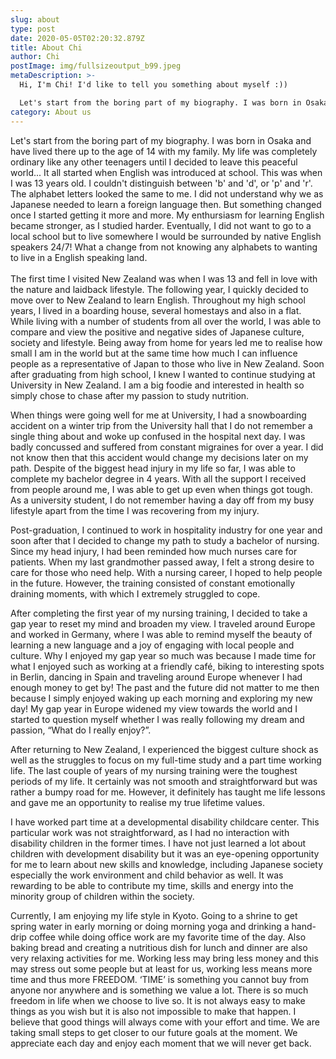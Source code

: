 ```yaml
---
slug: about
type: post
date: 2020-05-05T02:20:32.879Z
title: About Chi
author: Chi
postImage: img/fullsizeoutput_b99.jpeg
metaDescription: >-
  Hi, I'm Chi! I'd like to tell you something about myself :))

  Let's start from the boring part of my biography. I was born in Osaka and have lived there up to the age of 14 with my family. My life was completely ordinary like any other teenagers until I decided to leave this peaceful world...
category: About us
---
```

Let's start from the boring part of my biography. I was born in Osaka and have lived there up to the age of 14 with my family. My life was completely ordinary like any other teenagers until I decided to leave this peaceful world... It all started when English was introduced at school. This was when I was 13 years old. I couldn't distinguish between 'b' and 'd', or 'p' and 'r'. The alphabet letters looked the same to me. I did not understand why we as Japanese needed to learn a foreign language then. But something changed once I started getting it more and more. My enthursiasm for learning English became stronger, as I studied harder. Eventually, I did not want to go to a local school but to live somewhere I would be surrounded by native English speakers 24/7! What a change from not knowing any alphabets to wanting to live in a English speaking land.\
\
The first time I visited New Zealand was when I was 13 and fell in love with the nature and laidback lifestyle. The following year, I quickly decided to move over to New Zealand to learn English. Throughout my high school years, I lived in a boarding house, several homestays and also in a flat. While living with a number of students from all over the world, I was able to compare and view the positive and negative sides of Japanese culture, society and lifestyle. Being away from home for years led me to realise how small I am in the world but at the same time how much I can influence people as a representative of Japan to those who live in New Zealand. Soon after graduating from high school, I knew I wanted to continue studying at University in New Zealand. I am a big foodie and interested in health so simply chose to chase after my passion to study nutrition.

When things were going well for me at University, I had a snowboarding accident on a winter trip from the University hall that I do not remember a single thing about and woke up confused in the hospital next day. I was badly concussed and suffered from constant migraines for over a year. I did not know then that this accident would change my decisions later on my path. Despite of the biggest head injury in my life so far, I was able to complete my bachelor degree in 4 years. With all the support I received from people around me, I was able to get up even when things got tough. As a university student, I do not remember having a day off from my busy lifestyle apart from the time I was recovering from my injury.

Post-graduation, I continued to work in hospitality industry for one year and soon after that I decided to change my path to study a bachelor of nursing. Since my head injury, I had been reminded how much nurses care for patients. When my last grandmother passed away, I felt a strong desire to care for those who need help. With a nursing career, I hoped to help people in the future. However, the training consisted of constant emotionally draining moments, with which I extremely struggled to cope.

After completing the first year of my nursing training, I decided to take a gap year to reset my mind and broaden my view. I traveled around Europe and worked in Germany, where I was able to remind myself the beauty of learning a new language and a joy of engaging with local people and culture. Why I enjoyed my gap year so much was because I made time for what I enjoyed such as working at a friendly café, biking to interesting spots in Berlin, dancing in Spain and traveling around Europe whenever I had enough money to get by! The past and the future did not matter to me then because I simply enjoyed waking up each morning and exploring my new day! My gap year in Europe widened my view towards the world and I started to question myself whether I was really following my dream and passion, “What do I really enjoy?”.

After returning to New Zealand, I experienced the biggest culture shock as well as the struggles to focus on my full-time study and a part time working life. The last couple of years of my nursing training were the toughest periods of my life. It certainly was not smooth and straightforward but was rather a bumpy road for me. However, it definitely has taught me life lessons and gave me an opportunity to realise my true lifetime values.

I have worked part time at a developmental disability childcare center. This particular work was not straightforward, as I had no interaction with disability children in the former times. I have not just learned a lot about children with development disability but it was an eye-opening opportunity for me to learn about new skills and knowledge, including Japanese society especially the work environment and child behavior as well. It was rewarding to be able to contribute my time, skills and energy into the minority group of children within the society.

Currently, I am enjoying my life style in Kyoto. Going to a shrine to get spring water in early morning or doing morning yoga and drinking a hand-drip coffee while doing office work are my favorite time of the day. Also baking bread and creating a nutritious dish for lunch and dinner are also very relaxing activities for me. Working less may bring less money and this may stress out some people but at least for us, working less means more time and thus more FREEDOM. ‘TIME’ is something you cannot buy from anyone nor anywhere and is something we value a lot. There is so much freedom in life when we choose to live so. It is not always easy to make things as you wish but it is also not impossible to make that happen. I believe that good things will always come with your effort and time. We are taking small steps to get closer to our future goals at the moment. We appreciate each day and enjoy each moment that we will never get back.